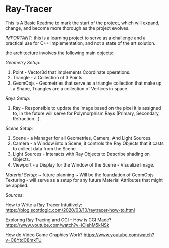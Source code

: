 # Ray-Tracer
This is A Basic Readme to mark the start of the project, which will expand, change, and become more thorough as the project evolves.

*IMPORTANT*: this is a learning project to serve as a challenge and a practical use for C++ implementation, and not a state of the art solution.

the architecture involves the following main objects:

*Geometry Setup:*
1. Point - Vector3d that implements Coordinate operations.
2. Triangle - a Collection of 3 Points.
3. GeomObjs - Geometries that serve as a triangle collection that make up a Shape, Triangles are a collection of Vertices in space.

*Rays Setup:*
1. Ray - Responsible to update the image based on the pixel it is assigned to, in the future will serve for Polymorphism Rays (Primary, Secondary, Refraction...).

*Scene Setup:*
1. Scene - a Manager for all Geometries, Camera, And Light Sources.
2. Camera - a Window into a Scene, it controls the Ray Objects that it casts to collect data from the Scene.
3. Light Sources - Interacts with Ray Objects to Describe shading on Objects.
4. Viewport - a Display for the Window of the Scene - Visualize Image.

*Material Setup:*
~ future planning ~
Will be the foundation of GeomObjs Texturing - will serve as a setup for any future Material Attributes that might be applied.


*Sources*:

How to Write a Ray Tracer Intuitively:
https://blog.scottlogic.com/2020/03/10/raytracer-how-to.html

Exploring Ray Tracing and CGI - How is CGI Made?
https://www.youtube.com/watch?v=iOlehM5kNSk

How do Video Game Graphics Work?
https://www.youtube.com/watch?v=C8YtdC8mxTU
 

